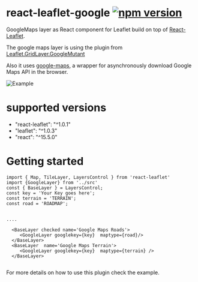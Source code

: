 # react-leaflet-google [![npm version](https://img.shields.io/badge/npm-5.4.0-blue.svg)](https://www.npmjs.com/package/react-leaflet-google)
GoogleMaps layer as React component for Leaflet build on top of [React-Leaflet](https://github.com/PaulLeCam/react-leaflet). 

The google maps layer is using the plugin from [Leaflet.GridLayer.GoogleMutant](https://gitlab.com/IvanSanchez/Leaflet.GridLayer.GoogleMutant) 

Also it uses [google-maps](https://www.npmjs.com/package/google-maps), a wrapper for asynchronously download Google Maps API in the browser.

![Example](images/example.gif)

# supported versions
- "react-leaflet": "^1.0.1"
- "leaflet": "^1.0.3"
- "react": "^15.5.0"


# Getting started

```
import { Map, TileLayer, LayersControl } from 'react-leaflet'
import {GoogleLayer} from '../src'
const { BaseLayer } = LayersControl;
const key = 'Your Key goes here';
const terrain = 'TERRAIN';
const road = 'ROADMAP';


....

  <BaseLayer checked name='Google Maps Roads'>
     <GoogleLayer googlekey={key}  maptype={road}/>
  </BaseLayer>
  <BaseLayer  name='Google Maps Terrain'>
     <GoogleLayer googlekey={key}  maptype={terrain} />
  </BaseLayer>


```

For more details on how to use this plugin check the example.
